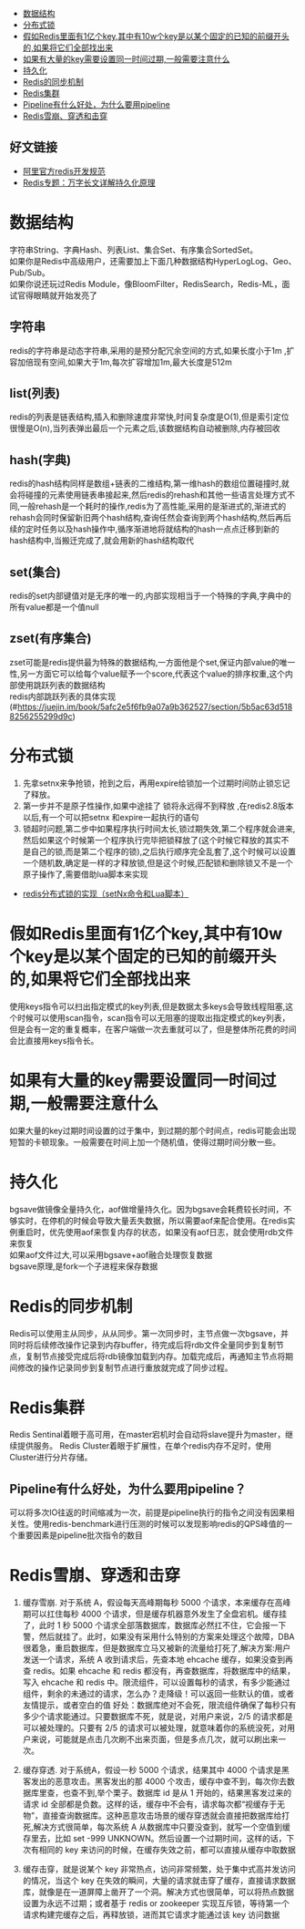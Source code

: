 <!-- markdown-toc start - Don't edit this section. Run M-x markdown-toc-generate-toc again -->

* [数据结构](#数据结构)
* [分布式锁](#分布式锁)
* [假如Redis里面有1亿个key,其中有10w个key是以某个固定的已知的前缀开头的,如果将它们全部找出来](#假如Redis里面有1亿个key其中有10w个key是以某个固定的已知的前缀开头的如果将它们全部找出来)
* [如果有大量的key需要设置同一时间过期,一般需要注意什么](#如果有大量的key需要设置同一时间过期一般需要注意什么)
* [持久化](#持久化)
* [Redis的同步机制](#Redis的同步机制)
* [Redis集群](#Redis集群)
* [Pipeline有什么好处，为什么要用pipeline](#Pipeline有什么好处为什么要用pipeline)
* [Redis雪崩、穿透和击穿](#Redis雪崩穿透和击穿)


## 好文链接
+ [阿里官方redis开发规范](https://xie.infoq.cn/article/0ca2a460a49329fd4d2a0d1c1)
+ [Redis专题：万字长文详解持久化原理](https://segmentfault.com/a/1190000039208726)

<!-- markdown-toc end -->

# 数据结构
字符串String、字典Hash、列表List、集合Set、有序集合SortedSet。  
如果你是Redis中高级用户，还需要加上下面几种数据结构HyperLogLog、Geo、Pub/Sub。  
如果你说还玩过Redis Module，像BloomFilter，RedisSearch，Redis-ML，面试官得眼睛就开始发亮了  

## 字符串
redis的字符串是动态字符串,采用的是预分配冗余空间的方式,如果长度小于1m ,扩容加倍现有空间,如果大于1m,每次扩容增加1m,最大长度是512m

## list(列表)
redis的列表是链表结构,插入和删除速度非常快,时间复杂度是O(1),但是索引定位很慢是O(n),当列表弹出最后一个元素之后,该数据结构自动被删除,内存被回收

## hash(字典)
redis的hash结构同样是数组+链表的二维结构,第一维hash的数组位置碰撞时,就会将碰撞的元素使用链表串接起来,然后redis的rehash和其他一些语言处理方式不同,一般rehash是一个耗时的操作,redis为了高性能,采用的是渐进式的,渐进式的rehash会同时保留新旧两个hash结构,查询任然会查询到两个hash结构,然后再后续的定时任务以及hash操作中,循序渐进地将就结构的hash一点点迁移到新的hash结构中,当搬迁完成了,就会用新的hash结构取代

## set(集合)
redis的set内部键值对是无序的唯一的,内部实现相当于一个特殊的字典,字典中的所有value都是一个值null

## zset(有序集合)
zset可能是redis提供最为特殊的数据结构,一方面他是个set,保证内部value的唯一性,另一方面它可以给每个value赋予一个score,代表这个value的排序权重,这个内部使用跳跃列表的数据结构  
redis内部跳跃列表的具体实现(#https://juejin.im/book/5afc2e5f6fb9a07a9b362527/section/5b5ac63d5188256255299d9c)

# 分布式锁
1. 先拿setnx来争抢锁，抢到之后，再用expire给锁加一个过期时间防止锁忘记了释放。
2. 第一步并不是原子性操作,如果中途挂了 锁将永远得不到释放 ,在redis2.8版本以后,有一个可以把setnx 和expire一起执行的语句
3. 锁超时问题,第二步中如果程序执行时间太长,锁过期失效,第二个程序就会进来,然后如果这个时候第一个程序执行完毕把锁释放了(这个时候它释放的其实不是自己的锁,而是第二个程序的锁),之后执行顺序完全乱套了,这个时候可以设置一个随机数,确定是一样的才释放锁,但是这个时候,匹配锁和删除锁又不是一个原子操作了,需要借助lua脚本来实现

* [redis分布式锁的实现（setNx命令和Lua脚本）](https://www.cnblogs.com/caibaotimes/p/14419675.html)
   
# 假如Redis里面有1亿个key,其中有10w个key是以某个固定的已知的前缀开头的,如果将它们全部找出来
使用keys指令可以扫出指定模式的key列表,但是数据太多keys会导致线程阻塞,这个时候可以使用scan指令，scan指令可以无阻塞的提取出指定模式的key列表，但是会有一定的重复概率，在客户端做一次去重就可以了，但是整体所花费的时间会比直接用keys指令长。

# 如果有大量的key需要设置同一时间过期,一般需要注意什么
如果大量的key过期时间设置的过于集中，到过期的那个时间点，redis可能会出现短暂的卡顿现象。一般需要在时间上加一个随机值，使得过期时间分散一些。

# 持久化
bgsave做镜像全量持久化，aof做增量持久化。因为bgsave会耗费较长时间，不够实时，在停机的时候会导致大量丢失数据，所以需要aof来配合使用。在redis实例重启时，优先使用aof来恢复内存的状态，如果没有aof日志，就会使用rdb文件来恢复  
如果aof文件过大,可以采用bgsave+aof融合处理恢复数据  
bgsave原理,是fork一个子进程来保存数据

# Redis的同步机制
Redis可以使用主从同步，从从同步。第一次同步时，主节点做一次bgsave，并同时将后续修改操作记录到内存buffer，待完成后将rdb文件全量同步到复制节点，复制节点接受完成后将rdb镜像加载到内存。加载完成后，再通知主节点将期间修改的操作记录同步到复制节点进行重放就完成了同步过程。

# Redis集群
Redis Sentinal着眼于高可用，在master宕机时会自动将slave提升为master，继续提供服务。
Redis Cluster着眼于扩展性，在单个redis内存不足时，使用Cluster进行分片存储。

## Pipeline有什么好处，为什么要用pipeline？
可以将多次IO往返的时间缩减为一次，前提是pipeline执行的指令之间没有因果相关性。使用redis-benchmark进行压测的时候可以发现影响redis的QPS峰值的一个重要因素是pipeline批次指令的数目

# Redis雪崩、穿透和击穿
1. 缓存雪崩. 对于系统 A，假设每天高峰期每秒 5000 个请求，本来缓存在高峰期可以扛住每秒 4000 个请求，但是缓存机器意外发生了全盘宕机。缓存挂了，此时 1 秒 5000 个请求全部落数据库，数据库必然扛不住，它会报一下警，然后就挂了。此时，如果没有采用什么特别的方案来处理这个故障，DBA 很着急，重启数据库，但是数据库立马又被新的流量给打死了,解决方案:用户发送一个请求，系统 A 收到请求后，先查本地 ehcache 缓存，如果没查到再查 redis。如果 ehcache 和 redis 都没有，再查数据库，将数据库中的结果，写入 ehcache 和 redis 中。限流组件，可以设置每秒的请求，有多少能通过组件，剩余的未通过的请求，怎么办？走降级！可以返回一些默认的值，或者友情提示，或者空白的值  好处：数据库绝对不会死，限流组件确保了每秒只有多少个请求能通过。只要数据库不死，就是说，对用户来说，2/5 的请求都是可以被处理的。只要有 2/5 的请求可以被处理，就意味着你的系统没死，对用户来说，可能就是点击几次刷不出来页面，但是多点几次，就可以刷出来一次。

2. 缓存穿透. 对于系统A，假设一秒 5000 个请求，结果其中 4000 个请求是黑客发出的恶意攻击。黑客发出的那 4000 个攻击，缓存中查不到，每次你去数据库里查，也查不到,举个栗子。数据库 id 是从 1 开始的，结果黑客发过来的请求 id 全部都是负数。这样的话，缓存中不会有，请求每次都“视缓存于无物”，直接查询数据库。这种恶意攻击场景的缓存穿透就会直接把数据库给打死,解决方式很简单，每次系统 A 从数据库中只要没查到，就写一个空值到缓存里去，比如 set -999 UNKNOWN。然后设置一个过期时间，这样的话，下次有相同的 key 来访问的时候，在缓存失效之前，都可以直接从缓存中取数据

3. 缓存击穿，就是说某个 key 非常热点，访问非常频繁，处于集中式高并发访问的情况，当这个 key 在失效的瞬间，大量的请求就击穿了缓存，直接请求数据库，就像是在一道屏障上凿开了一个洞。解决方式也很简单，可以将热点数据设置为永远不过期；或者基于 redis or zookeeper 实现互斥锁，等待第一个请求构建完缓存之后，再释放锁，进而其它请求才能通过该 key 访问数据


